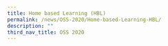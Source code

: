 ```yaml
---
title: Home based Learning (HBL)
permalink: /news/OSS-2020/Home-based-Learning-HBL/
description: ""
third_nav_title: OSS 2020
---
```

